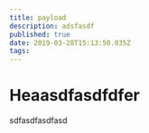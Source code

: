 ```yaml
---
title: payload
description: adsfasdf
published: true
date: 2019-03-28T15:13:50.035Z
tags: 
---
```


# Heaasdfasdfdfer

sdfasdfasdfasd